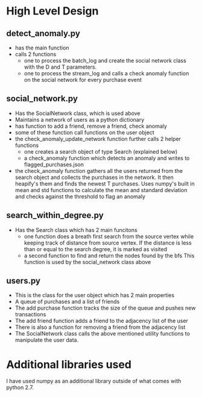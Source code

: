 # High Level Design

## detect_anomaly.py
- has the main function
- calls 2 functions
    - one to process the batch_log and create the social network class with the
      D and T parameters.
    - one to process the stream_log and calls a check anomaly function on the
      social network for every purchase event

## social_network.py
- Has the SocialNetwork class, which is used above
- Maintains a network of users as a python dictionary
- has function to add a friend, remove a friend, check anomaly
- some of these function call functions on the user object
- the check_anomaly_update_network function further calls 2 helper functions
    - one creates a search object of type Search (explained below)
    - a check_anomaly function which detects an anomaly and writes to
      flagged_purchases.json
- the check_anomaly function gathers all the users returned from the search
  object and collects the purchases in the network. It then heapify's them and
  finds the newest T purchases. Uses numpy's built in mean and std functions to
  calculate the mean and standard deviation and checks against the threshold to
  flag an anomaly

## search_within_degree.py
- Has the Search class which has 2 main funcitons
    - one function does a breath first search from the source vertex while
      keeping track of distance from source vertex. If the distance is less
      than or equal to the search degree, it is marked as visited
    - a second function to find and return the nodes found by the bfs
      This function is used by the social_network class above

## users.py
- This is the class for the user object which has 2 main properties
- A queue of purchases and a list of friends
- The add purchase function tracks the size of the queue and pushes new transactions
- The add friend function adds a friend to the adjacency list of the user
- There is also a function for removing a friend from the adjacency list
- The SocialNetwork class calls the above mentioned utility functions to manipulate
  the user data.


# Additional libraries used
I have used numpy as an additional library outside of what comes with python 2.7.



